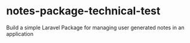 # notes-package-technical-test
Build a simple Laravel Package for managing user generated notes in an application
